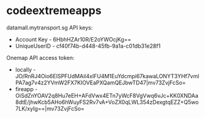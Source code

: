 codeextremeapps
===============

datamall.mytransport.sg API keys:

* Account Key - 6HbhHZAr10R/E2oYWOcjKg==
* UniqueUserID - cf40f74b-d448-45fb-9a1a-c01db31e28f1


Onemap API access token:
* locally - JO/RnRJ4Oio6EISPFUdMAil4xIFU4M1EuYdcmpi67kawaLONYT3YHf7vmlPA7ag7v4z2YVmW2FX7KIOVEaPXQamQEJbwTD47|mv73ZvjFcSo=
* fireapp - OiSdZnYOAV2q8Hu7eEH+AFdVwx4ETn7yWcF8VgVwq6vJc+KK0XNDAa8dtE/jhwKcb5AHo6hWuyFS2Rv7vA+VoZX0qLWL354zDexgtqEZZ+Q5wo7LK/xyIg==|mv73ZvjFcSo=
